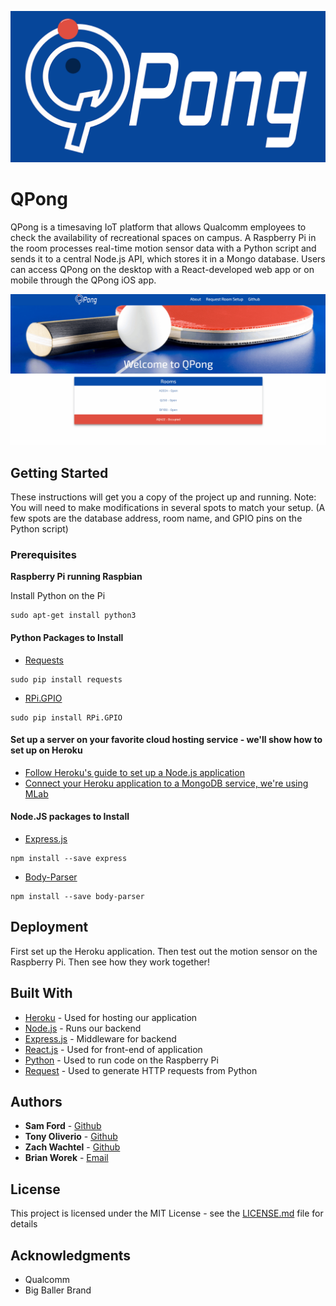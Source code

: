 ![Logo](images/logo.png)

# QPong

QPong is a timesaving IoT platform that allows Qualcomm employees to check the availability of recreational spaces on campus.  A Raspberry Pi in the room processes real-time motion sensor data with a Python script and sends it to a central Node.js API, which stores it in a Mongo database.  Users can access QPong on the desktop with a React-developed web app or on mobile through the QPong iOS app.

![Demo](/images/qpongdemo.gif)

## Getting Started

These instructions will get you a copy of the project up and running. Note: You will need to make modifications in several spots to match your setup. (A few spots are the database address, room name, and GPIO pins on the Python script)

### Prerequisites

**Raspberry Pi running Raspbian**

Install Python on the Pi

```
sudo apt-get install python3
```
#### Python Packages to Install

* [Requests](http://docs.python-requests.org/en/master) 
```
sudo pip install requests
```
* [RPi.GPIO](https://pypi.python.org/pypi/RPi.GPIO)
```
sudo pip install RPi.GPIO
```
#### Set up a server on your favorite cloud hosting service - we'll show how to set up on Heroku ####
* [Follow Heroku's guide to set up a Node.js application](https://devcenter.heroku.com/articles/getting-started-with-nodejs#introduction)
* [Connect your Heroku application to a MongoDB service, we're using MLab](https://elements.heroku.com/addons/mongolab)

#### Node.JS packages to Install
* [Express.js](https://expressjs.com/)
```
npm install --save express
```
* [Body-Parser](https://github.com/expressjs/body-parser)
```
npm install --save body-parser
```


## Deployment

First set up the Heroku application. Then test out the motion sensor on the Raspberry Pi. Then see how they work together!

## Built With

* [Heroku](http://www.heroku.com) - Used for hosting our application
* [Node.js](https://nodejs.org/) - Runs our backend
* [Express.js](expressjs.com) - Middleware for backend
* [React.js](https://facebook.github.io/react/) - Used for front-end of application
* [Python](python.org) - Used to run code on the Raspberry Pi
* [Request](http://docs.python-requests.org/en/master/) - Used to generate HTTP requests from Python


## Authors

* **Sam Ford** - [Github](https://github.com/samford100)
* **Tony Oliverio** - [Github](https://github.com/toliv)
* **Zach Wachtel** - [Github](https://github.com/zwachtel)
* **Brian Worek** - [Email](briandw@vt.edu)

## License

This project is licensed under the MIT License - see the [LICENSE.md](LICENSE.md) file for details

## Acknowledgments

* Qualcomm 
* Big Baller Brand

